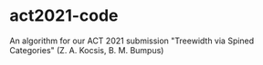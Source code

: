 # act2021-code
An algorithm for our ACT 2021 submission "Treewidth via Spined Categories" (Z. A. Kocsis, B. M. Bumpus)
